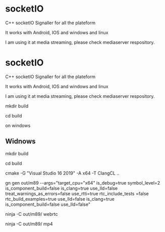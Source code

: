 # socketIO
C++ socketIO Signaller for all the plateform

It works with Android, IOS and windows and linux

I am using it at media streaming, please check mediaserver respository.

# socketIO
C++ socketIO Signaller for all the plateform

It works with Android, IOS and windows and linux

I am using it at media streaming, please check mediaserver respository.


mkdir build 

cd build 

on windows

## Widnows
mkdir build 

cd build

cmake -G "Visual Studio 16 2019" -A x64 -T ClangCL ..






gn gen out/m89  --args="target_cpu=\"x64\" is_debug=true symbol_level=2 is_component_build=false is_clang=true use_lld=false treat_warnings_as_errors=false use_rtti=true rtc_include_tests =false rtc_build_examples=true  use_lld=false  is_clang=true is_component_build=false use_lld=false"

ninja -C out/m89/ webrtc


ninja -C out/m89/ mp4

